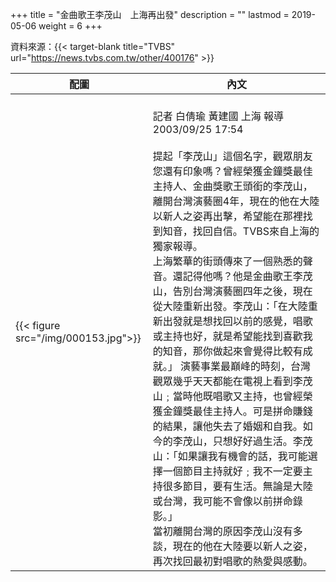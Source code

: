+++
title = "金曲歌王李茂山　上海再出發"
description = ""
lastmod = 2019-05-06
weight = 6
+++

資料來源：{{< target-blank title="TVBS" url="https://news.tvbs.com.tw/other/400176" >}}

配圖  | 內文 
--------------|-------
{{< figure src="/img/000153.jpg">}}|<br>記者 白倩瑜 黃建國 上海 報導 2003/09/25 17:54<br><br>提起「李茂山」這個名字，觀眾朋友您還有印象嗎？曾經榮獲金鐘獎最佳主持人、金曲獎歌王頭銜的李茂山，離開台灣演藝圈4年，現在的他在大陸以新人之姿再出擊，希望能在那裡找到知音，找回自信。TVBS來自上海的獨家報導。<br> 上海繁華的街頭傳來了一個熟悉的聲音。還記得他嗎？他是金曲歌王李茂山，告別台灣演藝圈四年之後，現在從大陸重新出發。李茂山：「在大陸重新出發就是想找回以前的感覺，唱歌或主持也好，就是希望能找到喜歡我的知音，那你做起來會覺得比較有成就。」 演藝事業最巔峰的時刻，台灣觀眾幾乎天天都能在電視上看到李茂山﹔當時他既唱歌又主持，也曾經榮獲金鐘獎最佳主持人。可是拼命賺錢的結果，讓他失去了婚姻和自我。如今的李茂山，只想好好過生活。李茂山：「如果讓我有機會的話，我可能選擇一個節目主持就好﹔我不一定要主持很多節目，要有生活。無論是大陸或台灣，我可能不會像以前拼命錄影。」<br> 當初離開台灣的原因李茂山沒有多談，現在的他在大陸要以新人之姿，再次找回最初對唱歌的熱愛與感動。
